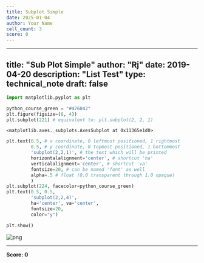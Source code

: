 ```yaml
---
title: Subplot Simple
date: 2025-01-04
author: Your Name
cell_count: 3
score: 0
---
```


---
title: "Sub Plot Simple"
author: "Rj"
date: 2019-04-20
description: "List Test"
type: technical_note
draft: false
---

```python
import matplotlib.pyplot as plt

python_course_green = "#476042"
plt.figure(figsize=(6, 4))
plt.subplot(221) # equivalent to: plt.subplot(2, 2, 1)
```




    <matplotlib.axes._subplots.AxesSubplot at 0x11365e1d0>




```python
plt.text(0.5, # x coordinate, 0 leftmost positioned, 1 rightmost
         0.5, # y coordinate, 0 topmost positioned, 1 bottommost
         'subplot(2,2,1)', # the text which will be printed
         horizontalalignment='center', # shortcut 'ha' 
         verticalalignment='center', # shortcut 'va'
         fontsize=20, # can be named 'font' as well
         alpha=.5 # float (0.0 transparent through 1.0 opaque)
         )
plt.subplot(224, facecolor=python_course_green)
plt.text(0.5, 0.5, 
         'subplot(2,2,4)', 
         ha='center', va='center',
         fontsize=20, 
         color="y")

plt.show()
```


    
![png](/mlnotes/images/subplot%20simple_2_0.png)
    



---
**Score: 0**